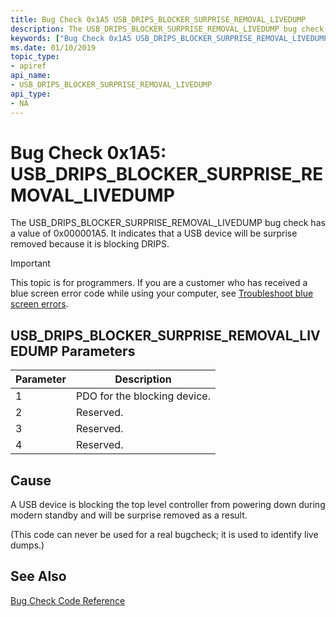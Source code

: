 ```yaml
---
title: Bug Check 0x1A5 USB_DRIPS_BLOCKER_SURPRISE_REMOVAL_LIVEDUMP
description: The USB_DRIPS_BLOCKER_SURPRISE_REMOVAL_LIVEDUMP bug check has a value of 0x000001A5. It indicates that a USB device will be surprise removed because it is blocking DRIPS.
keywords: ["Bug Check 0x1A5 USB_DRIPS_BLOCKER_SURPRISE_REMOVAL_LIVEDUMP", "USB_DRIPS_BLOCKER_SURPRISE_REMOVAL_LIVEDUMP"]
ms.date: 01/10/2019
topic_type:
- apiref
api_name:
- USB_DRIPS_BLOCKER_SURPRISE_REMOVAL_LIVEDUMP
api_type:
- NA
---
```


# Bug Check 0x1A5: USB\_DRIPS\_BLOCKER\_SURPRISE\_REMOVAL\_LIVEDUMP

The USB\_DRIPS\_BLOCKER\_SURPRISE\_REMOVAL\_LIVEDUMP bug check has a value of 0x000001A5. It indicates that a USB device will be surprise removed because it is blocking DRIPS.

> [!IMPORTANT]
> This topic is for programmers. If you are a customer who has received a blue screen error code while using your computer, see [Troubleshoot blue screen errors](https://www.windows.com/stopcode).


## USB\_DRIPS\_BLOCKER\_SURPRISE\_REMOVAL\_LIVEDUMP Parameters

|Parameter|Description|
|--- |--- |
|1| PDO for the blocking device.|
|2| Reserved. |
|3| Reserved. |
|4| Reserved. |

## Cause

A USB device is blocking the top level controller from powering down during modern standby and will be surprise removed as a result.

(This code can never be used for a real bugcheck; it is used to identify live dumps.)


## See Also

[Bug Check Code Reference](bug-check-code-reference2.md)

